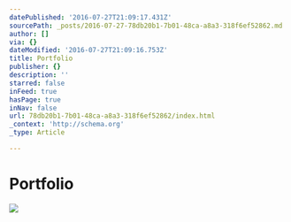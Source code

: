 ```yaml
---
datePublished: '2016-07-27T21:09:17.431Z'
sourcePath: _posts/2016-07-27-78db20b1-7b01-48ca-a8a3-318f6ef52862.md
author: []
via: {}
dateModified: '2016-07-27T21:09:16.753Z'
title: Portfolio
publisher: {}
description: ''
starred: false
inFeed: true
hasPage: true
inNav: false
url: 78db20b1-7b01-48ca-a8a3-318f6ef52862/index.html
_context: 'http://schema.org'
_type: Article

---
```

# Portfolio
![](https://the-grid-user-content.s3-us-west-2.amazonaws.com/924e2158-67a9-47d5-ab70-7637029a4622.jpg)